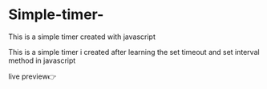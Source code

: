 # Simple-timer-
This is a simple timer created with javascript

This is a simple timer i created after learning the set timeout and set interval method in javascript

live preview👉
